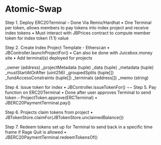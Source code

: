 # Atomic-Swap

Step 1. Deploy ERC20Terminal – Done Via Remix/Hardhat
•	One Terminal per token, allows members to pay tokens into index project and receive index tokens
•	Must interact with JBPrices contract to compute member token for index token (1:1) value


Step 2.  Create Index Project Template - Etherscan
•	JBController.launchProjectFor()
•	Can also be done with Juicebox.money site
•	Add terminal(s) deployed for projects

_owner (address) 
_projectMetadata (tuple) 
_data (tuple) 
_metadata (tuple) 
_mustStartAtOrAfter (uint256) 
_groupedSplits (tuple[]) 
_fundAccessConstraints (tuple[]) 
_terminals (address[]) 
_memo (string) 

Step 4.  Issue token for index
•	JBController.issueTokenFor()
¬¬
Step 5. Pay function on ERC20Terminal
•	Done after user approves Terminal to send token – ProjectToken.approve(ERCTerminal)
•	JBERC20PaymentTerminal.pay()

Step 6. Projects claim tokens from project
•	JBTokenStore.claimFor(JBTokenStore.unclaimedBalance())

Step 7. Redeem tokens set up for Terminal to send back in a specific time frame if Rage Quit is allowed
•	JBERC20PaymentTerminal.redeemTokensOf()


